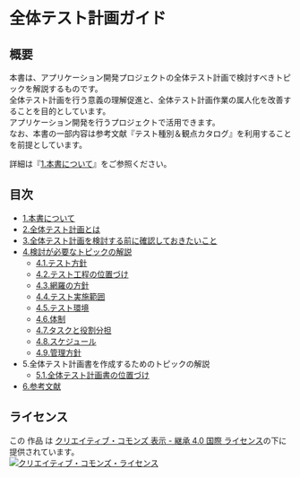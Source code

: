 # 全体テスト計画ガイド

## 概要
本書は、アプリケーション開発プロジェクトの全体テスト計画で検討すべきトピックを解説するものです。  
全体テスト計画を行う意義の理解促進と、全体テスト計画作業の属人化を改善することを目的としています。  
アプリケーション開発を行うプロジェクトで活用できます。  
なお、本書の一部内容は参考文献『テスト種別＆観点カタログ』を利用することを前提としています。

詳細は『[1.本書について](./1.md)』をご参照ください。

## 目次
* [1.本書について](./1.md)
* [2.全体テスト計画とは](./2.md)
* [3.全体テスト計画を検討する前に確認しておきたいこと](./3.md)
* [4.検討が必要なトピックの解説](./4.md)
    * [4.1.テスト方針](./4-1.md)
    * [4.2.テスト工程の位置づけ](./4-2.md)
    * [4.3.網羅の方針](./4-3.md)
    * [4.4.テスト実施範囲](./4-4.md)
    * [4.5.テスト環境](./4-5.md)
    * [4.6.体制](./4-6.md)
    * [4.7.タスクと役割分担](./4-7.md)
    * [4.8.スケジュール](./4-8.md)
    * [4.9.管理方針](./4-9.md)
* 5.全体テスト計画書を作成するためのトピックの解説
    * [5.1.全体テスト計画書の位置づけ](./5-1.md)
* [6.参考文献](./6.md)

## ライセンス

この 作品 は <a rel="license" href="http://creativecommons.org/licenses/by-sa/4.0/">クリエイティブ・コモンズ 表示 - 継承 4.0 国際 ライセンス</a>の下に提供されています。
<br />
<a rel="license" href="http://creativecommons.org/licenses/by-sa/4.0/">
  <img alt="クリエイティブ・コモンズ・ライセンス" style="border-width:0" src="https://i.creativecommons.org/l/by-sa/4.0/88x31.png" />
</a>
